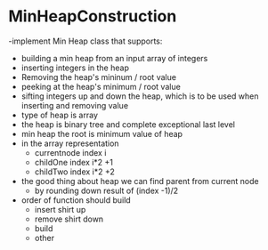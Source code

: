 # MinHeapConstruction 
-implement Min Heap class that supports:
  - building a min heap from an input array of integers
  - inserting integers in the heap
  - Removing the heap's  mininum / root value
  - peeking at the heap's minimum / root value
  - sifting integers up and down the heap, which is to be used when inserting and removing value
- type of heap is array
- the heap is binary tree and complete exceptional last level
- min heap the  root is minimum value of heap
- in the array representation 
  - currentnode index i
  - childOne index i*2 +1
  - childTwo index i*2 +2
- the good thing about heap we can find parent from current node 
  - by rounding down result of (index -1)/2 
- order of function should build
  - insert shirt up
  - remove shirt down
  - build 
  - other
